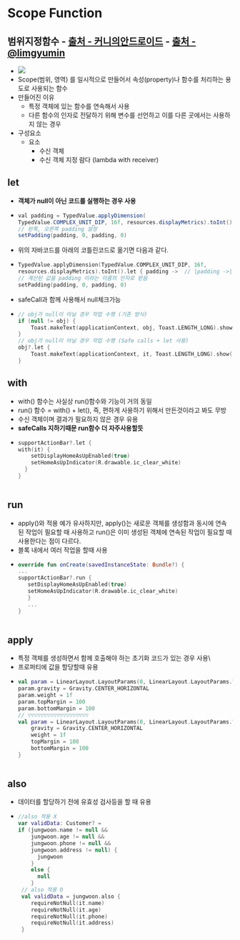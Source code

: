 Scope Function
===
범위지정함수 - [출처 - 커니의안드로이드](https://www.androidhuman.com/lecture/kotlin/2016/07/06/kotlin_let_apply_run_with/) - [출처 - @limgyumin](https://medium.com/@limgyumin/%EC%BD%94%ED%8B%80%EB%A6%B0-%EC%9D%98-apply-with-let-also-run-%EC%9D%80-%EC%96%B8%EC%A0%9C-%EC%82%AC%EC%9A%A9%ED%95%98%EB%8A%94%EA%B0%80-4a517292df29)
---
* ![](https://miro.medium.com/max/700/1*qgUKSwzEicuHwaQBgN5UFw.png)
* Scope(범위, 영역) 를 일시적으로 만들어서 속성(property)나 함수를 처리하는 용도로 사용되는 함수
* 만들어진 이유
  * 특정 객체에 있는 함수를 연속해서 사용 
  * 다른 함수의 인자로 전달하기 위해 변수를 선언하고 이를 다른 곳에서는 사용하지 않는 경우
* 구성요소
  * 요소
    * 수신 객체
    * 수신 객체 지정 람다 (lambda with receiver)

let
---
* **객체가 null이 아닌 코드를 실행하는 경우 사용**
* ```java
  val padding = TypedValue.applyDimension(
  TypedValue.COMPLEX_UNIT_DIP, 16f, resources.displayMetrics).toInt()
  // 왼쪽, 오른쪽 padding 설정
  setPadding(padding, 0, padding, 0)
* 위의 자바코드를 아래의 코틀린코드로 옮기면 다음과 같다.
* ```kotlin
  TypedValue.applyDimension(TypedValue.COMPLEX_UNIT_DIP, 16f,
  resources.displayMetrics).toInt().let { padding ->  // |padding ->| <== 인자가 하나이므로 생략가능하다.
  // 계산된 값을 padding 이라는 이름의 인자로 받음
  setPadding(padding, 0, padding, 0)
* safeCall과 함께 사용해서 null체크가능
* ```kotlin
  // obj가 null이 아닐 경우 작업 수행 (기존 방식)
  if (null != obj) {
      Toast.makeText(applicationContext, obj, Toast.LENGTH_LONG).show()
  }
  // obj가 null이 아닐 경우 작업 수행 (Safe calls + let 사용)
  obj?.let {
      Toast.makeText(applicationContext, it, Toast.LENGTH_LONG).show()
  }
  
with
---
* with() 함수는 사실상 run()함수와 기능이 거의 동일
* run() 함수 = with() + let(), 즉, 편하게 사용하기 위해서 만든것이라고 봐도 무방
* 수신 객체이며 결과가 필요하지 않은 경우 유용
* **safeCalls 지하기때문 run함수 더 자주사용할듯**
* ```kotlin
  supportActionBar?.let {
  with(it) {
      setDisplayHomeAsUpEnabled(true)
      setHomeAsUpIndicator(R.drawable.ic_clear_white)    
    }
  }
      
run
---
* apply()와 적용 예가 유사하지만, apply()는 새로운 객체를 생성함과 동시에 연속된 작업이 필요할 때 사용하고 run()은 이미 생성된 객체에 연속된 작업이 필요할 때 사용한다는 점이 다르다.
* 블록 내에서 여러 작업을 할때 사용
* ```kotlin
  override fun onCreate(savedInstanceState: Bundle?) {
  ...
  supportActionBar?.run {
     setDisplayHomeAsUpEnabled(true)
     setHomeAsUpIndicator(R.drawable.ic_clear_white)
     }
     ...
  }
    
apply
---
* 특정 객체를 생성하면서 함께 호출해야 하는 초기화 코드가 있는 경우 사용\
* 프로퍼티에 값을 할당할때 유용
* ```kotlin
  val param = LinearLayout.LayoutParams(0, LinearLayout.LayoutParams.WRAP_CONTENT)
  param.gravity = Gravity.CENTER_HORIZONTAL
  param.weight = 1f
  param.topMargin = 100
  param.bottomMargin = 100
  // ▽▽▽▽▽▽▽▽▽▽▽▽▽▽▽▽▽▽▽
  val param = LinearLayout.LayoutParams(0, LinearLayout.LayoutParams.WRAP_CONTENT).apply {
      gravity = Gravity.CENTER_HORIZONTAL
      weight = 1f
      topMargin = 100
      bottomMargin = 100
  }
        
also
---
* 데이터를 할당하기 전에 유효성 검사등을 할 때 유용
* ```kotlin
  //also 적용 X
  var validData: Customer? = 
  if (jungwoon.name != null &&
      jungwoon.age != null && 
      jungwoon.phone != null && 
      jungwoon.address != null) {
        jungwoon
      } 
      else {
        null
      }
   // also 적용 O    
   val validData = jungwoon.also {
      requireNotNull(it.name)
      requireNotNull(it.age)
      requireNotNull(it.phone)
      requireNotNull(it.address)
   }
       
